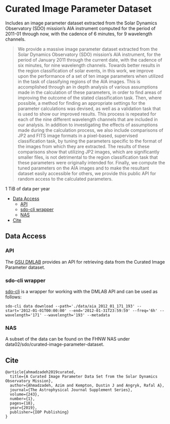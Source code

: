 # Curated Image Parameter Dataset <!-- omit in toc -->

Includes an image parameter dataset extracted from the Solar Dynamics Observatory (SDO) mission’s AIA instrument computed for the period of 2011-01 through now, with the cadence of 6 minutes, for 9 wavelength channels. 

>We provide a massive image parameter dataset extracted from the Solar Dynamics Observatory (SDO) mission’s AIA instrument, for the period of January 2011 through the current date, with the cadence of six minutes, for nine wavelength channels. Towards better results in the region classification of solar events, in this work, we improve upon the performance of a set of ten image parameters when utilized in the task of classifying regions of the AIA images. This is accomplished through an in depth analysis of various assumptions made in the calculation of these parameters, in order to find areas of improving the outcome of the stated classification task. Then, where possible, a method for finding an appropriate settings for the parameter calculations was devised, as well as a validation task that is used to show our improved results. This process is repeated for each of the nine different wavelength channels that are included in our analysis. In addition to investigating the effects of assumptions made during the calculation process, we also include comparisons of JP2 and FITS image formats in a pixel-based, supervised classification task, by tuning the parameters specific to the format of the images from which they are extracted. The results of these comparisons show that utilizing JP2 images, which are significantly smaller files, is not detrimental to the region classification task that these parameters were originally intended for. Finally, we compute the tuned parameters on the AIA images and to make the resultant dataset easily accessible for others, we provide this public API for random access to the calculated parameters.

1 TiB of data per year

- [Data Access](#data-access)
  - [API](#api)
  - [sdo-cli wrapper](#sdo-cli-wrapper)
  - [NAS](#nas)
- [Cite](#cite)

## Data Access

### API

The [GSU DMLAB](http://dmlab.cs.gsu.edu/dmlabapi/isd_docs.html) provides an API for retrieving data from the Curated Image Parameter dataset.

### sdo-cli wrapper 

[sdo-cli](https://github.com/i4Ds/sdo-cli) is a wrapper for working with the DMLAB API and can be used as follows:

```
sdo-cli data download --path='./data/aia_2012_01_171_193' --start='2012-01-01T00:00:00' --end='2012-01-31T23:59:59' --freq='6h' --wavelength='171' --wavelength='193' --metadata
```

### NAS

A subset of the data can be found on the FHNW NAS under data02/sdo/curated-image-parameter-dataset.

## Cite

```
@article{ahmadzadeh2019curated,
  title={A Curated Image Parameter Data Set from the Solar Dynamics Observatory Mission},
  author={Ahmadzadeh, Azim and Kempton, Dustin J and Angryk, Rafal A},
  journal={The Astrophysical Journal Supplement Series},
  volume={243},
  number={1},
  pages={18},
  year={2019},
  publisher={IOP Publishing}
}
```